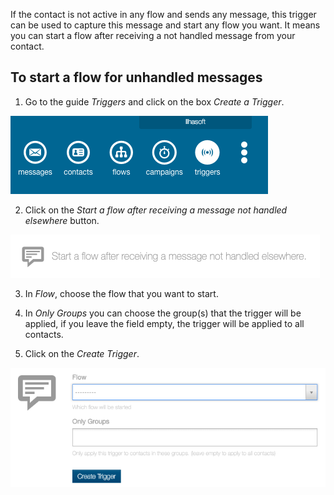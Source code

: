 If the contact is not active in any flow and sends any message, this trigger can be used to capture this message and start any flow you want. It means you can start a flow after receiving a not handled message from your contact. 

## To start a flow for unhandled messages

1. Go to the guide *Triggers* and click on the box *Create a Trigger*.

![](/img/triggers/triggers1.png)

2. Click on the *Start a flow after receiving a message not handled elsewhere* button.

![](/img/triggers/triggers16.png)

3. In *Flow*, choose the flow that you want to start.

4. In *Only Groups* you can choose the group(s) that the trigger will be applied, if you leave the field empty, the trigger will be applied to all contacts.

5. Click on the *Create Trigger*.

![](/img/triggers/triggers17.png)